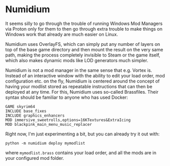 # Numidium

It seems silly to go through the trouble of running Windows Mod Managers via Proton only for them to then go through extra trouble to make things on Windows work that already are much easier on Linux.

Numidium uses OverlayFS, which can simply put any number of layers on top of the base game directory and then mount the result on the very same path, making the process completely invisible to Steam or the game itself, which also makes dynamic mods like LOD generators much simpler.

Numidium is not a mod manager in the same sense that e.g. Vortex is. Instead of an interactive window with the ability to edit your load order, mod configuration etc. on the fly, Numidium is centered around the concept of having your modlist stored as repeatable instructions that can then be deployed at any time. For this, Numidium uses so-called Brassfiles. Their syntax should be familiar to anyone who has used Docker:

```
GAME skyrim64
INCLUDE base_fixes
INCLUDE graphics_enhancers
MOD immersive_sweetrolls,options=16KTextures&ExtraIcing
MOD blackpink_main_menu_music_replacer
```

Right now, I'm just experimenting a bit, but you can already try it out with:

`python -m numidium deploy mymodlist`

where `mymodlist.brass` contains your load order, and all the mods are in your configured mod folder.

